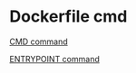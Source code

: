 # Dockerfile cmd

[CMD command](./doc/cmd/cmd.md)

[ENTRYPOINT command](./doc/entrypoint/entypoint.md)